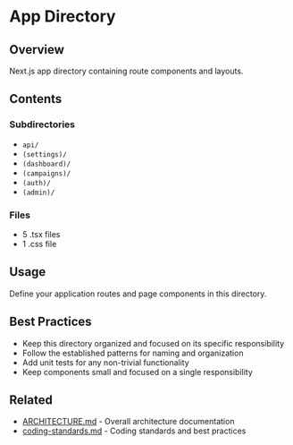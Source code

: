 # App Directory

## Overview

Next.js app directory containing route components and layouts.

## Contents

### Subdirectories

- `api/`
- `(settings)/`
- `(dashboard)/`
- `(campaigns)/`
- `(auth)/`
- `(admin)/`

### Files

- 5 .tsx files
- 1 .css file

## Usage

Define your application routes and page components in this directory.

## Best Practices

- Keep this directory organized and focused on its specific responsibility
- Follow the established patterns for naming and organization
- Add unit tests for any non-trivial functionality
- Keep components small and focused on a single responsibility

## Related

- [ARCHITECTURE.md](/ARCHITECTURE.md) - Overall architecture documentation
- [coding-standards.md](/docs/guides/coding-standards.md) - Coding standards and best practices
